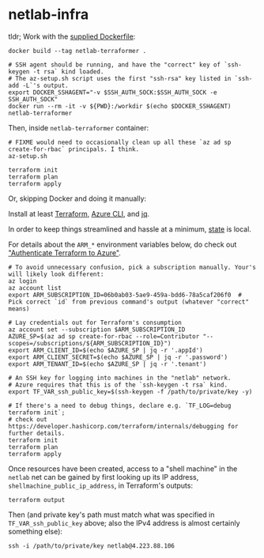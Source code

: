 # netlab-infra

tldr; Work with the [supplied Dockerfile](./Dockerfile):

```console
docker build --tag netlab-terraformer .

# SSH agent should be running, and have the "correct" key of `ssh-keygen -t rsa` kind loaded.
# The az-setup.sh script uses the first "ssh-rsa" key listed in `ssh-add -L`'s output.
export DOCKER_SSHAGENT="-v $SSH_AUTH_SOCK:$SSH_AUTH_SOCK -e SSH_AUTH_SOCK"
docker run --rm -it -v ${PWD}:/workdir $(echo $DOCKER_SSHAGENT) netlab-terraformer
```

Then, inside `netlab-terraformer` container:

```console
# FIXME would need to occasionally clean up all these `az ad sp create-for-rbac` principals. I think.
az-setup.sh

terraform init
terraform plan
terraform apply
```

Or, skipping Docker and doing it manually:

Install at least
[Terraform](https://developer.hashicorp.com/terraform/tutorials/aws-get-started/install-cli),
[Azure CLI](https://learn.microsoft.com/en-us/cli/azure/install-azure-cli-linux?pivots=apt),
and
[jq](https://jqlang.github.io/jq/download/).

In order to keep things streamlined and hassle at a minimum,
[state](https://developer.hashicorp.com/terraform/language/state)
is local.

For details about the `ARM_*` environment variables below, do check out
["Authenticate Terraform to Azure"](https://learn.microsoft.com/en-us/azure/developer/terraform/authenticate-to-azure?tabs=bash#2-authenticate-terraform-to-azure).

```console
# To avoid unnecessary confusion, pick a subscription manually. Your's will likely look different:
az login
az account list
export ARM_SUBSCRIPTION_ID=06b0ab03-5ae9-459a-bdd6-78a5caf206f0  # Pick correct `id` from previous command's output (whatever "correct" means)

# Lay credentials out for Terraform's consumption
az account set --subscription $ARM_SUBSCRIPTION_ID
AZURE_SP=$(az ad sp create-for-rbac --role=Contributor "--scopes=/subscriptions/${ARM_SUBSCRIPTION_ID}")
export ARM_CLIENT_ID=$(echo $AZURE_SP | jq -r '.appId')
export ARM_CLIENT_SECRET=$(echo $AZURE_SP | jq -r '.password')
export ARM_TENANT_ID=$(echo $AZURE_SP | jq -r '.tenant')

# An SSH key for logging into machines in the "netlab" network.
# Azure requires that this is of the `ssh-keygen -t rsa` kind.
export TF_VAR_ssh_public_key=$(ssh-keygen -f /path/to/private/key -y)

# If there's a need to debug things, declare e.g. `TF_LOG=debug terraform init`;
# check out https://developer.hashicorp.com/terraform/internals/debugging for further details.
terraform init
terraform plan
terraform apply
```

Once resources have been created, access to a "shell machine" in the `netlab` net can be gained by first
looking up its IP address, `shellmachine_public_ip_address`, in Terraform's outputs:

```console
terraform output
```

Then (and private key's path must match what was specified in `TF_VAR_ssh_public_key` above;
also the IPv4 address is almost certainly something else):

```console
ssh -i /path/to/private/key netlab@4.223.88.106
```
